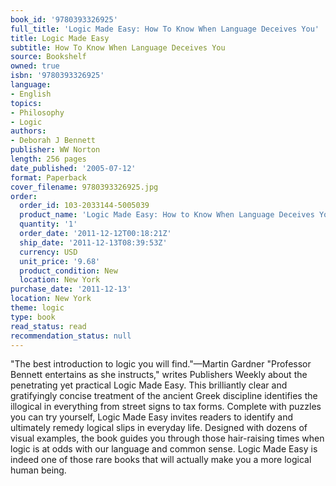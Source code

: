 ```yaml
---
book_id: '9780393326925'
full_title: 'Logic Made Easy: How To Know When Language Deceives You'
title: Logic Made Easy
subtitle: How To Know When Language Deceives You
source: Bookshelf
owned: true
isbn: '9780393326925'
language:
- English
topics:
- Philosophy
- Logic
authors:
- Deborah J Bennett
publisher: WW Norton
length: 256 pages
date_published: '2005-07-12'
format: Paperback
cover_filename: 9780393326925.jpg
order:
  order_id: 103-2033144-5005039
  product_name: 'Logic Made Easy: How to Know When Language Deceives You'
  quantity: '1'
  order_date: '2011-12-12T00:18:21Z'
  ship_date: '2011-12-13T08:39:53Z'
  currency: USD
  unit_price: '9.68'
  product_condition: New
  location: New York
purchase_date: '2011-12-13'
location: New York
theme: logic
type: book
read_status: read
recommendation_status: null
---
```

"The best introduction to logic you will find."—Martin Gardner
"Professor Bennett entertains as she instructs," writes Publishers Weekly about the penetrating yet practical Logic Made Easy. This brilliantly clear and gratifyingly concise treatment of the ancient Greek discipline identifies the illogical in everything from street signs to tax forms. Complete with puzzles you can try yourself, Logic Made Easy invites readers to identify and ultimately remedy logical slips in everyday life. Designed with dozens of visual examples, the book guides you through those hair-raising times when logic is at odds with our language and common sense. Logic Made Easy is indeed one of those rare books that will actually make you a more logical human being.
